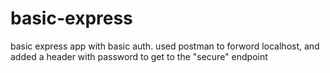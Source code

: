 # basic-express
basic express app with basic auth. 
used postman to forword localhost, and added a header with password to get to the "secure" endpoint
